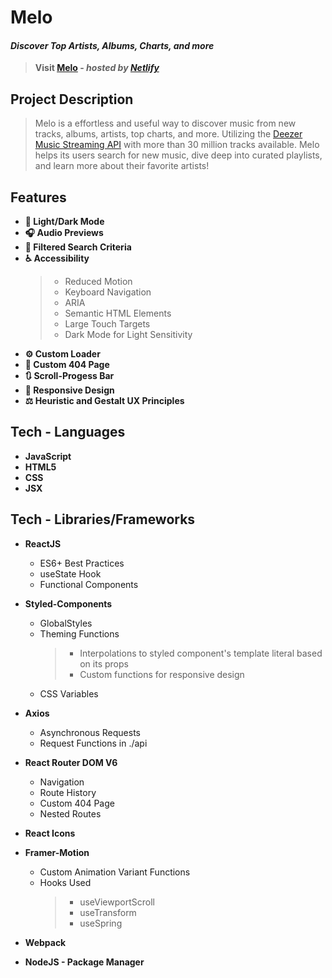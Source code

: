 # **Melo**
#### ***Discover Top Artists, Albums, Charts, and more***
> **Visit [Melo](url) - *hosted by [Netlify](https://www.netlify.com/)***

## **Project Description**
> Melo is a effortless and useful way to discover music from new tracks, albums, artists, top charts, and more. Utilizing the [Deezer Music Streaming API](https://www.deezer.com/us/) with more than 30 million tracks available. Melo helps its users search for new music, dive deep into curated playlists, and learn more about their favorite artists!

<!-- Insert Screenshot -->

## **Features**
* **🌙 Light/Dark Mode**
* **🎧 Audio Previews**
* **🔎 Filtered Search Criteria**        
* **♿ Accessibility**
  >* Reduced Motion
  >* Keyboard Navigation
  >* ARIA
  >* Semantic HTML Elements
  >* Large Touch Targets
  >* Dark Mode for Light Sensitivity
* **⚙️ Custom Loader**
* **🚩 Custom 404 Page**
* **🔃 Scroll-Progess Bar**
* **🤸 Responsive Design**
* **⚖️ Heuristic and Gestalt UX Principles**

## **Tech - Languages**
* **JavaScript**
* **HTML5**
* **CSS**
* **JSX**

## **Tech - Libraries/Frameworks**
* **ReactJS**
  * ES6+ Best Practices
  * useState Hook
  * Functional Components
* **Styled-Components**
  * GlobalStyles
  * Theming Functions
    >* Interpolations to styled component's template literal based on its props
    >* Custom functions for responsive design
  * CSS Variables
* **Axios**
  * Asynchronous Requests
  * Request Functions in ./api
* **React Router DOM V6**
  * Navigation
  * Route History
  * Custom 404 Page
  * Nested Routes
* **React Icons**
* **Framer-Motion**
  * Custom Animation Variant Functions
  * Hooks Used
    >* useViewportScroll
    >* useTransform
    >* useSpring
* **Webpack**
* **NodeJS - Package Manager**

    <!-- useEffect -->
    <!-- ```jsx
      const [themeOn, setThemeOn] = useState(true);
      const toggleSwitch = () => setThemeOn(!themeOn);

      if (themeOn === true) {
        props.setTheme('dark')
      } else {
        props.setTheme('light')
      }
    ```
  * useEffect Hook
    ```jsx
      useEffect(() => {
        const fetchData = async () => {
          try {
            const { data } = await getTopUsCharts();
            setUsChart(data);
          } catch (error) {
            console.log(error);
          }
        };

        fetchData();
      }, []);
    ``` -->

    <!-- ES6+ Best Practices -->
    <!-- ```jsx
    const Nav = () => {
      const one = <Link to="/">Dashboard</Link>;
      const two = <Link to="/uscharts">US Top 100</Link>;
      
      const navItems = [one, two];
      
      return (
        <>
          <StyledNavContainer>
            <StyledNavLogo>
              <Link to="/">
                <span>Melo</span>
              </Link>
            </StyledNavLogo>
            <StyledNavLinks>
              <ul>
                {navItems.map((item, i) => (
                  <li key={i}>{item}</li>
                ))}
              </ul>
            </StyledNavLinks>
          </StyledNavContainer>
        </>
      );
    };
    ``` -->